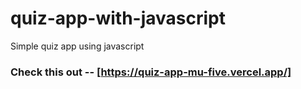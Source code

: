 # quiz-app-with-javascript
Simple quiz app using javascript
### Check this out -- [https://quiz-app-mu-five.vercel.app/]

